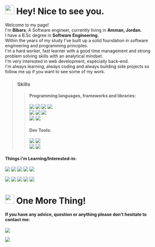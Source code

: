 <h1><img src="https://emojis.slackmojis.com/emojis/images/1531849430/4246/blob-sunglasses.gif?1531849430" width="30"/> Hey! Nice to see you.</h1>

Welcome to my page!  
I'm **Bibars**, A Software engineer, currently living in **Amman, Jordan.**  
I have a B.Sc degree in **Software Engineering.**  
Within the years of my study I've built up a solid foundation in software engineering and programming principles.  
I'm a hard worker, fast learner with a good time management and strong problem solving skills with an analytical mindset.  
I'm very interested in web development, especially back-end.  
I'm always learning, always coding and always building side projects so follow me up if you want to see some of my work.  
  
  
> ### Skills
>> #### Programming languages, frameworks and libraries: 
>> [![](https://img.shields.io/badge/-HTML5-E34F26?style=plastic-square&logo=html5&logoColor=white)](#)
>> [![](https://img.shields.io/badge/-CSS3-1572B6?style=plastic-square&logo=css3&logoColor=white)](#)
>> [![](https://img.shields.io/badge/-JavaScript-F7DF1E?style=plastic-square&logo=javascript&logoColor=white)](#)
>> [![](https://img.shields.io/badge/-SQL-4479A1?style=plastic-square&logo=sql&logoColor=white)](#)  
>> [![](https://img.shields.io/badge/-Nodejs-43853d?style=plastic-square&logo=Node.js&logoColor=white)](#)
>> [![](https://img.shields.io/badge/-Express-000000?style=plastic-square&logo=express&logoColor=white)](#)
>> [![](https://img.shields.io/badge/-React-45b8d8?style=plastic-square&logo=react&logoColor=white)](#)  
>> [![](https://img.shields.io/badge/-MongoDB-13aa52?style=plastic-square&logo=mongodb&logoColor=white)](#)
>> [![](https://img.shields.io/badge/-Mongoose-880000?style=plastic-square&logo=mongoose&logoColor=white)](#)
>> #### Dev Tools:
>> [![](https://img.shields.io/badge/-Git-F05032?style=plastic-square&logo=git&logoColor=white)](#)
>> [![](https://img.shields.io/badge/-GitHub-181717?style=plastic-square&logo=github&logoColor=white)](#)  
>> [![](https://img.shields.io/badge/-Postman-FF6C37?style=plastic-square&logo=postman&logoColor=white)](#)
>> [![](https://img.shields.io/badge/-Visual_Studio_Code-007ACC?style=plastic-square&logo=visualstudiocode&logoColor=white)](#)
  
#### Things i'm Learning/Interested-in:
[![](https://img.shields.io/badge/-Redux-764ABC?style=plastic-square&logo=redux&logoColor=white)](#)
[![](https://img.shields.io/badge/-JSS-F7DF1E?style=plastic-square&logo=JSS&logoColor=white)](#)
[![](https://img.shields.io/badge/-Electron-47848F?style=plastic-square&logo=electron&logoColor=white)](#)
[![](https://img.shields.io/badge/-Chart.js-FF6384?style=plastic-square&logo=chart.js&logoColor=white)](#)
[![](https://img.shields.io/badge/-PostgreSQL-4169E1?style=plastic-square&logo=PostgreSQL&logoColor=white)](#)  

[![](https://img.shields.io/badge/-Passport-34E27A?style=plastic-square&logo=passport&logoColor=white)](#)
[![](https://img.shields.io/badge/-Jest-C21325?style=plastic-square&logo=Jest&logoColor=white)](#)
[![](https://img.shields.io/badge/-NestJS-E0234E?style=plastic-square&logo=NestJS&logoColor=white)](#)
[![](https://img.shields.io/badge/-Next.js-000000?style=plastic-square&logo=Next.js&logoColor=white)](#)
[![](https://img.shields.io/badge/-Python-3776AB?style=plastic-square&logo=Python&logoColor=white)](#)
  
  
<h1><img src="https://emojis.slackmojis.com/emojis/images/1476027956/1232/messages.png?1476027956" width="30"/> One More Thing!</h1>  

#### If you have any advice, question or anything please don't hesitate to contact me:  

[![](https://img.shields.io/badge/%20https%3A%2F%2Flinkedin.com%2Fin%2FBibars--Shouk-0077B5?style=flat-square&logo=linkedin&logoColor=white)](https://linkedin.com/in/Bibars-Shouk)  

[![](https://img.shields.io/badge/bibars.shouk1@gmail.com-EA4335?style=flat-square&logo=gmail&logoColor=white)](mailto:bibars.shouk1@gmail.com) 



